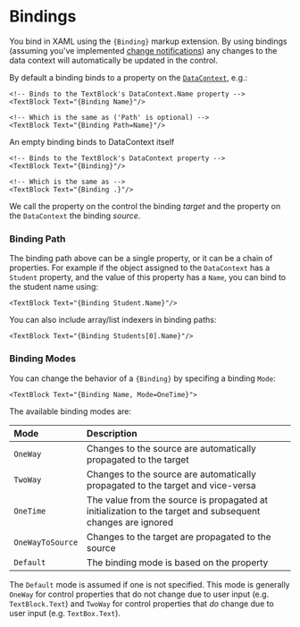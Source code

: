 # Bindings

You bind in XAML using the `{Binding}` markup extension. By using bindings \(assuming you've implemented [change notifications](https://docs.avaloniaui.net/docs/data-binding/change-notifications)\) any changes to the data context will automatically be updated in the control.

By default a binding binds to a property on the [`DataContext`](https://docs.avaloniaui.net/docs/data-binding/the-datacontext), e.g.:

```markup
<!-- Binds to the TextBlock's DataContext.Name property -->
<TextBlock Text="{Binding Name}"/>

<!-- Which is the same as ('Path' is optional) -->
<TextBlock Text="{Binding Path=Name}"/>
```

An empty binding binds to DataContext itself

```markup
<!-- Binds to the TextBlock's DataContext property -->
<TextBlock Text="{Binding}"/>

<!-- Which is the same as -->
<TextBlock Text="{Binding .}"/>
```

We call the property on the control the binding _target_ and the property on the `DataContext` the binding _source_.

### Binding Path <a id="binding-path"></a>

The binding path above can be a single property, or it can be a chain of properties. For example if the object assigned to the `DataContext` has a `Student` property, and the value of this property has a `Name`, you can bind to the student name using:

```markup
<TextBlock Text="{Binding Student.Name}"/>
```

You can also include array/list indexers in binding paths:

```markup
<TextBlock Text="{Binding Students[0].Name}"/>
```

### Binding Modes <a id="binding-modes"></a>

You can change the behavior of a `{Binding}` by specifing a binding `Mode`:

```markup
<TextBlock Text="{Binding Name, Mode=OneTime}">
```

The available binding modes are:

| Mode | Description |
| :--- | :--- |
| `OneWay` | Changes to the source are automatically propagated to the target |
| `TwoWay` | Changes to the source are automatically propagated to the target and vice-versa |
| `OneTime` | The value from the source is propagated at initialization to the target and subsequent changes are ignored |
| `OneWayToSource` | Changes to the target are propagated to the source |
| `Default` | The binding mode is based on the property |

 The `Default` mode is assumed if one is not specified. This mode is generally `OneWay` for control properties that do not change due to user input \(e.g. `TextBlock.Text`\) and `TwoWay` for control properties that _do_ change due to user input \(e.g. `TextBox.Text`\).

